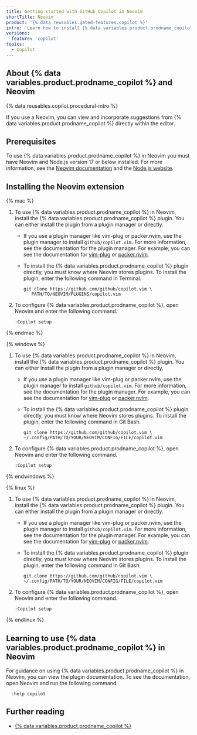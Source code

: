 ```yaml
---
title: Getting started with GitHub Copilot in Neovim
shortTitle: Neovim
product: '{% data reusables.gated-features.copilot %}'
intro: 'Learn how to install {% data variables.product.prodname_copilot %} in Neovim, and start seeing suggestions as you write comments and code.'
versions:
  feature: 'copilot'
topics: 
  - Copilot
---
```


## About {% data variables.product.prodname_copilot %} and Neovim

{% data reusables.copilot.procedural-intro %}

If you use a Neovim, you can view and incorporate suggestions from {% data variables.product.prodname_copilot %} directly within the editor.

## Prerequisites

To use {% data variables.product.prodname_copilot %} in Neovim you must have Neovim and Node.js version 17 or below installed. For more information, see the [Neovim documentation](https://neovim.io/doc/) and the [Node.js website](https://nodejs.org/en/).

## Installing the Neovim extension

{% mac %}

1. To use {% data variables.product.prodname_copilot %} in Neovim, install the {% data variables.product.prodname_copilot %} plugin. You can either install the plugin from a plugin manager or directly.
   - If you use a plugin manager like vim-plug or packer.nvim, use the plugin manager to install `github/copilot.vim`. For more information, see the documentation for the plugin manager. For example, you can see the documentation for [vim-plug](https://github.com/junegunn/vim-plug) or [packer.nvim](https://github.com/wbthomason/packer.nvim).
   - To install the {% data variables.product.prodname_copilot %} plugin directly, you must know where Neovim stores plugins. To install the plugin, enter the following command in Terminal.

     ```
     git clone https://github.com/github/copilot.vim \
        PATH/TO/NEOVIM/PLUGINS/copilot.vim
     ```
1. To configure {% data variables.product.prodname_copilot %}, open Neovim and enter the following command.

   ```
   :Copilot setup
   ```

{% endmac %}


{% windows %}

1. To use {% data variables.product.prodname_copilot %} in Neovim, install the {% data variables.product.prodname_copilot %} plugin. You can either install the plugin from a plugin manager or directly.
   - If you use a plugin manager like vim-plug or packer.nvim, use the plugin manager to install `github/copilot.vim`. For more information, see the documentation for the plugin manager. For example, you can see the documentation for [vim-plug](https://github.com/junegunn/vim-plug) or [packer.nvim](https://github.com/wbthomason/packer.nvim).
    - To install the {% data variables.product.prodname_copilot %} plugin directly, you must know where Neovim stores plugins. To install the plugin, enter the following command in Git Bash.

      ```
      git clone https://github.com/github/copilot.vim \
      ~/.config/PATH/TO/YOUR/NEOVIM/CONFIG/FILE/copilot.vim
1. To configure {% data variables.product.prodname_copilot %}, open Neovim and enter the following command.

   ```
   :Copilot setup
   ```

{% endwindows %}


{% linux %}

1. To use {% data variables.product.prodname_copilot %} in Neovim, install the {% data variables.product.prodname_copilot %} plugin. You can either install the plugin from a plugin manager or directly.
   - If you use a plugin manager like vim-plug or packer.nvim, use the plugin manager to install `github/copilot.vim`. For more information, see the documentation for the plugin manager. For example, you can see the documentation for [vim-plug](https://github.com/junegunn/vim-plug) or [packer.nvim](https://github.com/wbthomason/packer.nvim).
    - To install the {% data variables.product.prodname_copilot %} plugin directly, you must know where Neovim stores plugins. To install the plugin, enter the following command in Git Bash.

      ```
      git clone https://github.com/github/copilot.vim \
      ~/.config/PATH/TO/YOUR/NEOVIM/CONFIG/FILE/copilot.vim
      ```
1. To configure {% data variables.product.prodname_copilot %}, open Neovim and enter the following command.

   ```
   :Copilot setup
   ```
{% endlinux %}

## Learning to use {% data variables.product.prodname_copilot %} in Neovim

For guidance on using {% data variables.product.prodname_copilot %} in Neovim, you can view the plugin documentation. To see the documentation, open Neovim and run the following command.

      
      :help copilot
      

## Further reading

- [{% data variables.product.prodname_copilot %}](https://copilot.github.com/)
